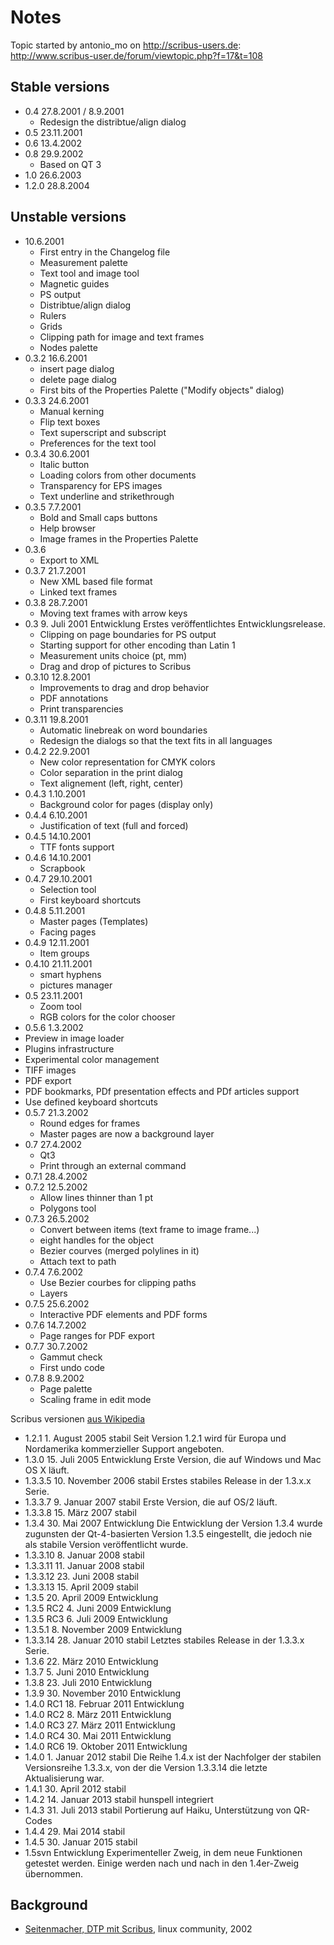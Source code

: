 # Notes

Topic started by antonio_mo on <http://scribus-users.de>: <http://www.scribus-user.de/forum/viewtopic.php?f=17&t=108>


## Stable versions

- 0.4 27.8.2001 / 8.9.2001
  - Redesign the distribtue/align dialog
- 0.5 23.11.2001
- 0.6 13.4.2002
- 0.8 29.9.2002
  - Based on QT 3
- 1.0 26.6.2003
- 1.2.0   28.8.2004

## Unstable versions

- 10.6.2001
  - First entry in the Changelog file
  - Measurement palette
  - Text tool and image tool
  - Magnetic guides
  - PS output
  - Distribtue/align dialog
  - Rulers
  - Grids
  - Clipping path for image and text frames
  - Nodes palette
- 0.3.2  16.6.2001
  - insert page dialog
  - delete page dialog
  - First bits of the Properties Palette ("Modify objects" dialog)
- 0.3.3 24.6.2001
  - Manual kerning
  - Flip text boxes
  - Text superscript and subscript
  - Preferences for the text tool
- 0.3.4 30.6.2001
  - Italic button
  - Loading colors from other documents
  - Transparency for EPS images
  - Text underline and strikethrough
- 0.3.5 7.7.2001
  - Bold and Small caps buttons
  - Help browser
  - Image frames in the Properties Palette
- 0.3.6
  - Export to XML
- 0.3.7 21.7.2001
  - New XML based file format
  - Linked text frames
- 0.3.8 28.7.2001
  - Moving text frames with arrow keys
- 0.3 9. Juli 2001    Entwicklung Erstes veröffentlichtes Entwicklungsrelease.
  - Clipping on page boundaries for PS output
  - Starting support for other encoding than Latin 1
  - Measurement units choice (pt, mm)
  - Drag and drop of pictures to Scribus
- 0.3.10 12.8.2001
  - Improvements to drag and drop behavior
  - PDF annotations
  - Print transparencies
- 0.3.11 19.8.2001
  - Automatic linebreak on word boundaries
  - Redesign the dialogs so that the text fits in all languages
- 0.4.2 22.9.2001
  - New color representation for CMYK colors
  - Color separation in the print dialog
  - Text alignement (left, right, center)
- 0.4.3 1.10.2001
  - Background color for pages (display only)
- 0.4.4 6.10.2001
  - Justification of text (full and forced)
- 0.4.5 14.10.2001
  - TTF fonts support
- 0.4.6 14.10.2001
  - Scrapbook
- 0.4.7 29.10.2001
  - Selection tool
  - First keyboard shortcuts
- 0.4.8 5.11.2001
  - Master pages (Templates)
  - Facing pages
- 0.4.9 12.11.2001
  - Item groups
- 0.4.10 21.11.2001
  - smart hyphens
  - pictures manager
- 0.5 23.11.2001
  - Zoom tool
  - RGB colors for the color chooser
-  0.5.6 1.3.2002
  - Preview in image loader
  - Plugins infrastructure
  - Experimental color management
  - TIFF images
  - PDF export
  - PDF bookmarks, PDf presentation effects and PDf articles support
  - Use defined keyboard shortcuts
- 0.5.7 21.3.2002
  - Round edges for frames
  - Master pages are now a background layer
- 0.7 27.4.2002
  - Qt3
  - Print through an external command
- 0.7.1 28.4.2002
- 0.7.2 12.5.2002
  - Allow lines thinner than 1 pt
  - Polygons tool
- 0.7.3 26.5.2002
  - Convert between items (text frame to image frame...)
  - eight handles for the object
  - Bezier courves (merged polylines in it)
  - Attach text to path
- 0.7.4 7.6.2002
  - Use Bezier courbes for clipping paths
  - Layers
- 0.7.5 25.6.2002
  - Interactive PDF elements and PDF forms
- 0.7.6 14.7.2002
  - Page ranges for PDF export
- 0.7.7 30.7.2002
  - Gammut check
  - First undo code
- 0.7.8 8.9.2002
  - Page palette
  - Scaling frame in edit mode


Scribus versionen [aus Wikipedia](http://de.wikipedia.org/wiki/Scribus#Versionsgeschichte)

- 1.2.1   1. August 2005  stabil  Seit Version 1.2.1 wird für Europa und Nordamerika kommerzieller Support angeboten.
- 1.3.0   15. Juli 2005   Entwicklung Erste Version, die auf Windows und Mac OS X läuft.
- 1.3.3.5 10. November 2006   stabil  Erstes stabiles Release in der 1.3.x.x Serie.
- 1.3.3.7 9. Januar 2007  stabil  Erste Version, die auf OS/2 läuft.
- 1.3.3.8 15. März 2007   stabil  
- 1.3.4   30. Mai 2007    Entwicklung Die Entwicklung der Version 1.3.4 wurde zugunsten der Qt-4-basierten Version 1.3.5 eingestellt, die jedoch nie als stabile Version veröffentlicht wurde.
- 1.3.3.10    8. Januar 2008  stabil  
- 1.3.3.11    11. Januar 2008 stabil  
- 1.3.3.12    23. Juni 2008   stabil  
- 1.3.3.13    15. April 2009  stabil  
- 1.3.5   20. April 2009  Entwicklung 
- 1.3.5 RC2   4. Juni 2009    Entwicklung 
- 1.3.5 RC3   6. Juli 2009    Entwicklung 
- 1.3.5.1 8. November 2009    Entwicklung 
- 1.3.3.14    28. Januar 2010 stabil  Letztes stabiles Release in der 1.3.3.x Serie.
- 1.3.6   22. März 2010   Entwicklung 
- 1.3.7   5. Juni 2010    Entwicklung 
- 1.3.8   23. Juli 2010   Entwicklung 
- 1.3.9   30. November 2010   Entwicklung 
- 1.4.0 RC1   18. Februar 2011    Entwicklung 
- 1.4.0 RC2   8. März 2011    Entwicklung 
- 1.4.0 RC3   27. März 2011   Entwicklung 
- 1.4.0 RC4   30. Mai 2011    Entwicklung 
- 1.4.0 RC6   19. Oktober 2011    Entwicklung 
- 1.4.0   1. Januar 2012  stabil  Die Reihe 1.4.x ist der Nachfolger der stabilen Versionsreihe 1.3.3.x, von der die Version 1.3.3.14 die letzte Aktualisierung war.
- 1.4.1   30. April 2012  stabil  
- 1.4.2   14. Januar 2013 stabil  hunspell integriert
- 1.4.3   31. Juli 2013   stabil  Portierung auf Haiku, Unterstützung von QR-Codes
- 1.4.4   29. Mai 2014    stabil  
- 1.4.5   30. Januar 2015 stabil  
- 1.5svn      Entwicklung Experimenteller Zweig, in dem neue Funktionen getestet werden. Einige werden nach und nach in den 1.4er-Zweig übernommen.

## Background

- [Seitenmacher, DTP mit Scribus](http://www.linux-community.de/Internal/Artikel/Print-Artikel/LinuxUser/2002/05/DTP-mit-Scribus), linux community, 2002
